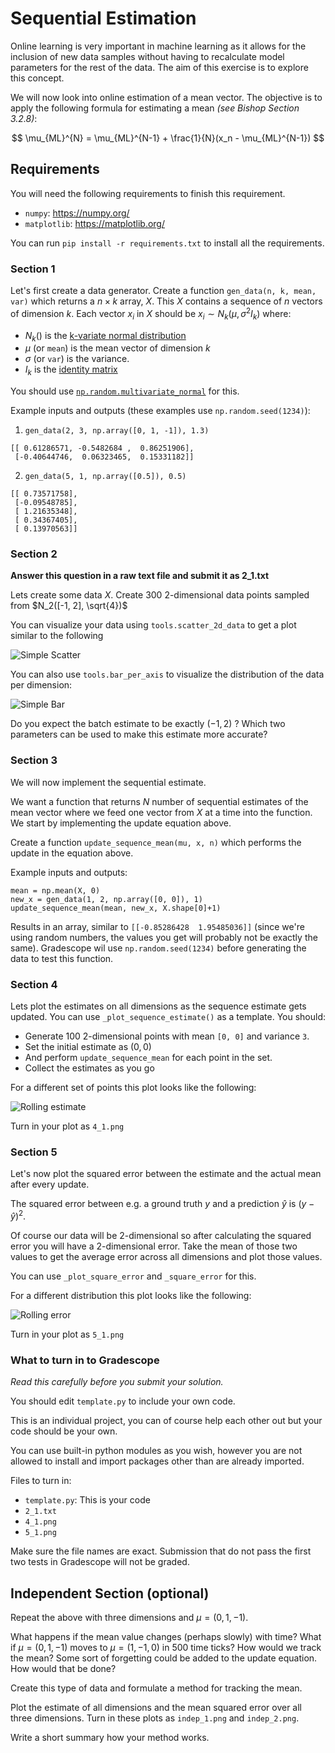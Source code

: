 # Sequential Estimation
Online learning is very important in machine learning as it allows for the inclusion of new data samples without having to recalculate model parameters for the rest of the data. The aim of this exercise is to explore this concept.

We will now look into online estimation of a mean vector. The objective is to apply the following formula for estimating a mean *(see Bishop Section 3.2.8)*:

$$
\mu_{ML}^{N} = \mu_{ML}^{N-1} + \frac{1}{N}(x_n - \mu_{ML}^{N-1})
$$

## Requirements

You will need the following requirements to finish this requirement.

- `numpy`: https://numpy.org/
- `matplotlib`: https://matplotlib.org/

You can run `pip install -r requirements.txt` to install all the requirements.

### Section 1
Let's first create a data generator. Create a function `gen_data(n, k, mean, var)` which returns a $n\times k$ array, $X$. This $X$ contains a sequence of $n$ vectors of dimension $k$. Each vector $x_i$ in $X$ should be $x_i \sim N_k(\mu, \sigma^2I_k)$ where:

* $N_k()$ is the [k-variate normal distribution](https://en.wikipedia.org/wiki/Multivariate_normal_distribution)
* $\mu$ (or `mean`) is the mean vector of dimension $k$
* $\sigma$ (or `var`) is the variance.
* $I_k$ is the [identity matrix](https://en.wikipedia.org/wiki/Identity_matrix)

You should use [`np.random.multivariate_normal`](https://docs.scipy.org/doc/numpy-1.14.0/reference/generated/numpy.random.multivariate_normal.html) for this.

Example inputs and outputs (these examples use `np.random.seed(1234)`):
1. `gen_data(2, 3, np.array([0, 1, -1]), 1.3)`
```
[[ 0.61286571, -0.5482684 ,  0.86251906],
 [-0.40644746,  0.06323465,  0.15331182]]
```
2. `gen_data(5, 1, np.array([0.5]), 0.5)`
```
[[ 0.73571758],
 [-0.09548785],
 [ 1.21635348],
 [ 0.34367405],
 [ 0.13970563]]
```

### Section 2
**Answer this question in a raw text file and submit it as 2_1.txt**

Lets create some data $X$. Create 300 2-dimensional data points sampled from $N_2([-1, 2], \sqrt{4})$

You can visualize your data using `tools.scatter_2d_data` to get a plot similar to the following

![Simple Scatter](images/simple_scatter_2d.png)

You can also use `tools.bar_per_axis` to visualize the distribution of the data per dimension:

![Simple Bar](images/simple_bar_2d.png)

Do you expect the batch estimate to be exactly $(-1, 2)$ ? Which two parameters can be used to make this estimate more accurate?

### Section 3
We will now implement the sequential estimate.

We want a function that returns $N$ number of sequential estimates of the mean vector where we feed one vector from $X$ at a time into the function. 
We start by implementing the update equation above.

Create a function `update_sequence_mean(mu, x, n)` which performs the update in the equation above.

Example inputs and outputs:
```
mean = np.mean(X, 0)
new_x = gen_data(1, 2, np.array([0, 0]), 1)
update_sequence_mean(mean, new_x, X.shape[0]+1)
```

Results in an array, similar to `[[-0.85286428  1.95485036]]` (since we're using random numbers, the values you get will probably not be exactly the same).
Gradescope wil use `np.random.seed(1234)` before generating the data to test this function.

### Section 4
Lets plot the estimates on all dimensions as the sequence estimate gets updated. You can use `_plot_sequence_estimate()` as a template. You should:
* Generate 100 2-dimensional points with mean `[0, 0]` and variance `3`.
* Set the initial estimate as $(0, 0)$
* And perform `update_sequence_mean` for each point in the set.
* Collect the estimates as you go

For a different set of points this plot looks like the following:

![Rolling estimate](./images/rolling_estimate_2d.png)

Turn in your plot as `4_1.png`

### Section 5
Let's now plot the squared error between the estimate and the actual mean after every update.

The squared error between e.g. a ground truth $y$ and a prediction $\hat{y}$ is $(y-\hat{y})^2$.

Of course our data will be 2-dimensional so after calculating the squared error you will have a 2-dimensional error. 
Take the mean of those two values to get the average error across all dimensions and plot those values.

You can use `_plot_square_error` and `_square_error` for this.

For a different distribution this plot looks like the following:

![Rolling error](./images/rolling_error.png)

Turn in your plot as `5_1.png`

### What to turn in to Gradescope
*Read this carefully before you submit your solution.*

You should edit `template.py` to include your own code.

This is an individual project, you can of course help each other out but your code should be your own.

You can use built-in python modules as you wish, however you are not allowed to install and import packages other than are already imported. 

Files to turn in:

- `template.py`: This is your code
- `2_1.txt`
- `4_1.png`
- `5_1.png`

Make sure the file names are exact.
Submission that do not pass the first two tests in Gradescope will not be graded.


## Independent Section (optional)
Repeat the above with three dimensions and $\mu =(0,1,-1)$.

What happens if the mean value changes (perhaps slowly) with time? What if  $\mu =(0,1,-1)$ moves to  $\mu=(1,-1,0)$ in 500 time ticks? 
How would we track the mean? Some sort of forgetting could be added to the update equation. How would that be done?

Create this type of data and formulate a method for tracking the mean.

Plot the estimate of all dimensions and the mean squared error over all three dimensions. Turn in these plots as `indep_1.png` and `indep_2.png`.

Write a short summary how your method works.
